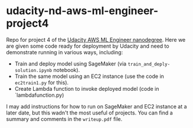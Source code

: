 # udacity-nd-aws-ml-engineer-project4
Repo for project 4 of the [Udacity AWS ML Engineer nanodegree](https://www.udacity.com/course/aws-machine-learning-engineer-nanodegree--nd189). Here we are given some code ready for deployment by Udacity and need to demonstrate running in various ways, including:

- Train and deploy model using SageMaker (via `train_and_deply-solution.ipynb` notebook).
- Train the same model using an EC2 instance (use the code in `ec2train1.py` for this).
- Create Lambda function to invoke deployed model (code in `lambdafunction.py)

I may add instructions for how to run on SageMaker and EC2 instance at a later date, but this wadn't the most useful of projects. You can find a summary and comments in the `writeup.pdf` file.
